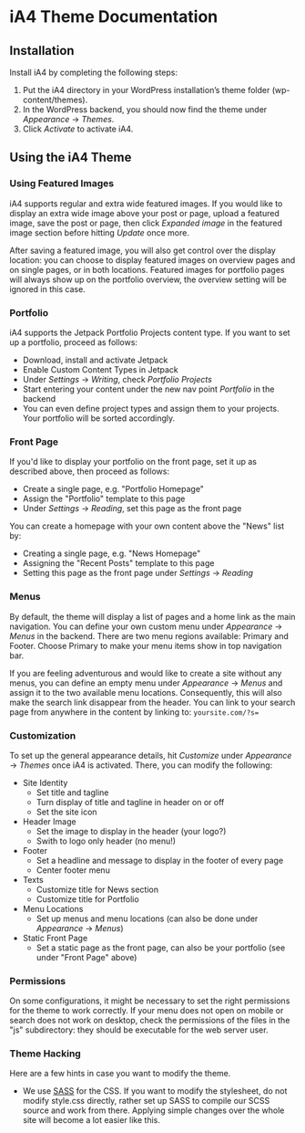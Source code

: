 # iA4 Theme Documentation

## Installation
Install iA4 by completing the following steps:

1. Put the iA4 directory in your WordPress installation’s theme folder (wp-content/themes).
2. In the WordPress backend, you should now find the theme under *Appearance* → *Themes*. 
3. Click *Activate* to activate iA4.

## Using the iA4 Theme

### Using Featured Images
iA4 supports regular and extra wide featured images. If you would like to display an extra wide image above your post or page, upload a featured image, save the post or page, then click *Expanded image* in the featured image section before hitting *Update* once more.

After saving a featured image, you will also get control over the display location: you can choose to display featured images on overview pages and on single pages, or in both locations. Featured images for portfolio pages will always show up on the portfolio overview, the overview setting will be ignored in this case.

### Portfolio
iA4 supports the Jetpack Portfolio Projects content type. If you want to set up a portfolio, proceed as follows:
- Download, install and activate Jetpack
- Enable Custom Content Types in Jetpack
- Under *Settings* → *Writing*, check *Portfolio Projects*
- Start entering your content under the new nav point *Portfolio* in the backend
- You can even define project types and assign them to your projects. Your portfolio will be sorted accordingly.

### Front Page

If you'd like to display your portfolio on the front page, set it up as described above, then proceed as follows:
- Create a single page, e.g. "Portfolio Homepage"
- Assign the "Portfolio" template to this page
- Under *Settings* → *Reading*, set this page as the front page

You can create a homepage with your own content above the "News" list by:
- Creating a single page, e.g. "News Homepage"
- Assigning the "Recent Posts" template to this page
- Setting this page as the front page under *Settings* → *Reading*

### Menus
By default, the theme will display a list of pages and a home link as the main navigation. You can define your own custom menu under *Appearance* → *Menus* in the backend. There are two menu regions available: Primary and Footer. Choose Primary to make your menu items show in top navigation bar.

If you are feeling adventurous and would like to create a site without any menus, you can define an empty menu under *Appearance* → *Menus* and assign it to the two available menu locations. Consequently, this will also make the search link disappear from the header. You can link to your search page from anywhere in the content by linking to: `yoursite.com/?s=`

### Customization
To set up the general appearance details, hit *Customize* under *Appearance* → *Themes* once iA4 is activated. There, you can modify the following:

- Site Identity
    - Set title and tagline
    - Turn display of title and tagline in header on or off
    - Set the site icon
- Header Image
    - Set the image to display in the header (your logo?)
    - Swith to logo only header (no menu!)
- Footer
    - Set a headline and message to display in the footer of every page
    - Center footer menu
- Texts
    - Customize title for News section
    - Customize title for Portfolio
- Menu Locations
    - Set up menus and menu locations (can also be done under *Appearance* → *Menus*)
- Static Front Page
    - Set a static page as the front page, can also be your portfolio (see under "Front Page" above)
    
### Permissions
On some configurations, it might be necessary to set the right permissions for the theme to work correctly. If your menu does not open on mobile or search does not work on desktop, check the permissions of the files in the "js" subdirectory: they should be executable for the web server user.

### Theme Hacking
Here are a few hints in case you want to modify the theme. 

- We use [SASS](http://sass-lang.com/) for the CSS. If you want to modify the stylesheet, do not modify style.css directly, rather set up SASS to compile our SCSS source and work from there. Applying simple changes over the whole site will become a lot easier like this.
